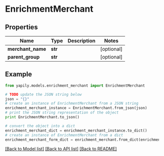 # EnrichmentMerchant


## Properties

Name | Type | Description | Notes
------------ | ------------- | ------------- | -------------
**merchant_name** | **str** |  | [optional] 
**parent_group** | **str** |  | [optional] 

## Example

```python
from yapily.models.enrichment_merchant import EnrichmentMerchant

# TODO update the JSON string below
json = "{}"
# create an instance of EnrichmentMerchant from a JSON string
enrichment_merchant_instance = EnrichmentMerchant.from_json(json)
# print the JSON string representation of the object
print EnrichmentMerchant.to_json()

# convert the object into a dict
enrichment_merchant_dict = enrichment_merchant_instance.to_dict()
# create an instance of EnrichmentMerchant from a dict
enrichment_merchant_form_dict = enrichment_merchant.from_dict(enrichment_merchant_dict)
```
[[Back to Model list]](../README.md#documentation-for-models) [[Back to API list]](../README.md#documentation-for-api-endpoints) [[Back to README]](../README.md)



